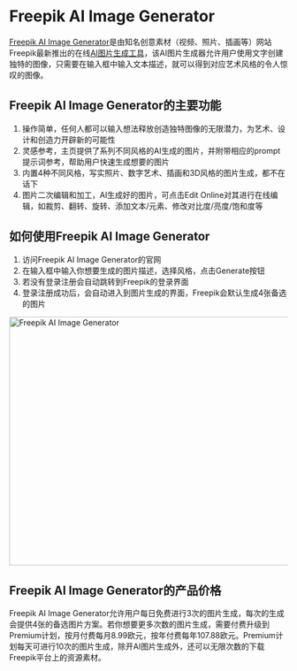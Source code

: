 # Freepik AI Image Generator

<a class="external" href="https://www.freepik.com/ai/image-generator?ref=ai-bot.cn" target="_blank" rel="noopener nofollow">Freepik AI Image Generator</a>是由知名创意素材（视频、照片、插画等）网站Freepik最新推出的在线<a href="https://ai-bot.cn/best-ai-image-generators/">AI图片生成工具</a>，该AI图片生成器允许用户使用文字创建独特的图像，只需要在输入框中输入文本描述，就可以得到对应艺术风格的令人惊叹的图像。
<h2>Freepik AI Image Generator的主要功能</h2>
<ol>
 	<li>操作简单，任何人都可以输入想法释放创造独特图像的无限潜力，为艺术、设计和创造力开辟新的可能性</li>
 	<li>灵感参考，主页提供了系列不同风格的AI生成的图片，并附带相应的prompt提示词参考，帮助用户快速生成想要的图片</li>
 	<li>内置4种不同风格，写实照片、数字艺术、插画和3D风格的图片生成，都不在话下</li>
 	<li>图片二次编辑和加工，AI生成好的图片，可点击Edit Online对其进行在线编辑，如裁剪、翻转、旋转、添加文本/元素、修改对比度/亮度/饱和度等</li>
</ol>
<h2>如何使用Freepik AI Image Generator</h2>
<ol>
 	<li>访问Freepik AI Image Generator的官网</li>
 	<li>在输入框中输入你想要生成的图片描述，选择风格，点击Generate按钮</li>
 	<li>若没有登录注册会自动跳转到Freepik的登录界面</li>
 	<li>登录注册成功后，会自动进入到图片生成的界面，Freepik会默认生成4张备选的图片</li>
</ol>
<a class="js" href="https://ai-bot.cn/wp-content/uploads/2023/06/freepik-ai-image-generator-demo.png" data-fancybox="fancybox" data-caption="Freepik AI Image Generator"><img class="alignnone size-full wp-image-2765 loaded" src="https://ai-bot.cn/wp-content/uploads/2023/06/freepik-ai-image-generator-demo.png" alt="Freepik AI Image Generator" width="800" height="450" data-src="https://ai-bot.cn/wp-content/uploads/2023/06/freepik-ai-image-generator-demo.png" data-was-processed="true" /></a>
<h2>Freepik AI Image Generator的产品价格</h2>
Freepik AI Image Generator允许用户每日免费进行3次的图片生成，每次的生成会提供4张的备选图片方案。若你想要更多次数的图片生成，需要付费升级到Premium计划，按月付费每月8.99欧元，按年付费每年107.88欧元。Premium计划每天可进行10次的图片生成，除开AI图片生成外，还可以无限次数的下载Freepik平台上的资源素材。